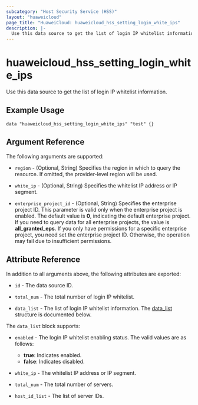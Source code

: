 ```yaml
---
subcategory: "Host Security Service (HSS)"
layout: "huaweicloud"
page_title: "HuaweiCloud: huaweicloud_hss_setting_login_white_ips"
description: |-
  Use this data source to get the list of login IP whitelist information.
---
```


# huaweicloud_hss_setting_login_white_ips

Use this data source to get the list of login IP whitelist information.

## Example Usage

```hcl
data "huaweicloud_hss_setting_login_white_ips" "test" {}
```

## Argument Reference

The following arguments are supported:

* `region` - (Optional, String) Specifies the region in which to query the resource.
  If omitted, the provider-level region will be used.

* `white_ip` - (Optional, String) Specifies the whitelist IP address or IP segment.

* `enterprise_project_id` - (Optional, String) Specifies the enterprise project ID.
  This parameter is valid only when the enterprise project is enabled.
  The default value is **0**, indicating the default enterprise project.
  If you need to query data for all enterprise projects, the value is **all_granted_eps**.
  If you only have permissions for a specific enterprise project, you need set the enterprise project ID. Otherwise,
  the operation may fail due to insufficient permissions.

## Attribute Reference

In addition to all arguments above, the following attributes are exported:

* `id` - The data source ID.

* `total_num` - The total number of login IP whitelist.

* `data_list` - The list of login IP whitelist information.
  The [data_list](#login_white_ips_data_list) structure is documented below.

<a name="login_white_ips_data_list"></a>
The `data_list` block supports:

* `enabled` - The login IP whitelist enabling status.
  The valid values are as follows:
  + **true**: Indicates enabled.
  + **false**: Indicates disabled.

* `white_ip` - The whitelist IP address or IP segment.

* `total_num` - The total number of servers.

* `host_id_list` - The list of server IDs.
